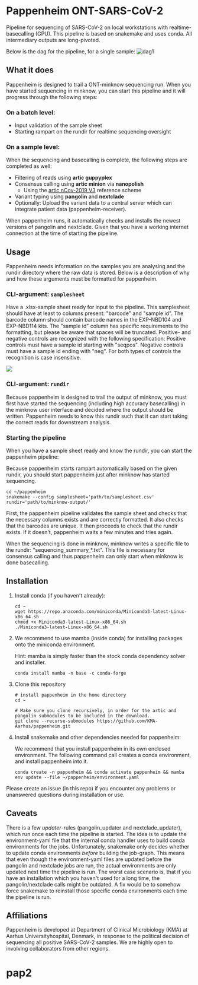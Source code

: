 # Pappenheim ONT-SARS-CoV-2

Pipeline for sequencing of SARS-CoV-2 on local workstations with realtime-basecalling (GPU). This pipeline is based on snakemake and uses conda. All intermediary outputs are long-pivoted.


Below is the dag for the pipeline, for a single sample:
![dag1](https://user-images.githubusercontent.com/5913696/123104432-3a387380-d437-11eb-9f78-2562b3a2f9a4.png)




## What it does

Pappenheim is designed to trail a ONT-minknow sequencing run. When you have started sequencing in minknow, you can start this pipeline and it will progress through the following steps:

### On a batch level:
* Input validation of the sample sheet
* Starting rampart on the rundir for realtime sequencing oversight

### On a sample level:

When the sequencing and basecalling is complete, the following steps are completed as well:

* Filtering of reads using **artic guppyplex**
* Consensus calling using **artic minion** via **nanopolish**
   * Using the [artic nCov-2019 V3](https://github.com/artic-network/artic-ncov2019) reference scheme
* Variant typing using **pangolin** and **nextclade**
* Optionally: Upload the variant data to a central server which can integrate patient data (pappenheim-receiver).


When pappenheim runs, it automatically checks and installs the newest versions of pangolin and nextclade. Given that you have a working internet connection at the time of starting the pipeline.





## Usage

Pappenheim needs information on the samples you are analysing and the rundir directory where the raw data is stored. Below is a description of why and how these arguments must be formatted for pappenheim.

### CLI-argument: `samplesheet`
Have a  .xlsx-sample sheet ready for input to the pipeline. This samplesheet should have at least to columns present: "barcode" and "sample id". The barcode column should contain barcode names in the EXP-NBD104 and EXP-NBD114 kits. The "sample id" column has specific requirements to the formatting, but please be aware that spaces will be truncated. Positive- and negative controls are recognized with the following specification: Positive controls must have a sample id starting with "seqpos". Negative controls must have a sample id ending with "neg". For both types of controls the recognition is case insensitive. 

![](https://github.com/KMA-Aarhus/pappenheim/blob/main/documentation/Screenshot%202021-04-16%20at%2010.03.01.png)

### CLI-argument: `rundir` 
Because pappenheim is designed to trail the output of minknow, you must first have started the sequencing (including high accuracy basecalling) in the minknow user interface and decided where the output should be written. Pappenheim needs to know this rundir such that it can start taking the correct reads for downstream analysis.

### Starting the pipeline

When you have a sample sheet ready and know the rundir, you can start the pappenheim pipeline:

Because pappenheim starts rampart automatically based on the given rundir, you should start pappenheim just after minknow has started sequencing.

```
cd ~/pappenheim
snakemake --config samplesheet='path/to/samplesheet.csv' rundir='path/to/minknow-output/'
```

First, the pappenheim pipeline validates the sample sheet and checks that the necessary columns exists and are correctly formatted. It also checks that the barcodes are unique. It then proceeds to check that the rundir exists. If it doesn't, pappenheim waits a few minutes and tries again.

When the sequencing is done in minknow, minknow writes a specific file to the rundir: "sequencing_summary_\*.txt". This file is necessary for consensus calling and thus pappenheim can only start when minknow is done basecalling.





## Installation 


1. Install conda (if you haven't already):

    ```
    cd ~
    wget https://repo.anaconda.com/miniconda/Miniconda3-latest-Linux-x86_64.sh
    chmod +x Miniconda3-latest-Linux-x86_64.sh
    ./Miniconda3-latest-Linux-x86_64.sh
    ```
    
2. We recommend to use mamba (inside conda) for installing packages onto the miniconda environment.
   
   Hint: mamba is simply faster than the stock conda dependency solver and installer.

   ```
   conda install mamba -n base -c conda-forge
   ```

3. Clone this repository
    ```
    # install pappenheim in the home directory
    cd ~
    
    # Make sure you clone recursively, in order for the artic and pangolin submodules to be included in the download.
    git clone --recurse-submodules https://github.com/KMA-Aarhus/pappenheim.git 
    ```
    
4. Install snakemake and other dependencies needed for pappenheim:

    We recommend that you install pappenheim in its own enclosed environment. The following command call creates a conda environment, and install pappenheim into it.

    ```    
    conda create -n pappenheim && conda activate pappenheim && mamba env update --file ~/pappenheim/environment.yaml 
    ```
    
Please create an issue (in this repo) if you encounter any problems or unanswered questions during installation or use.



## Caveats
There is a few _updater_-rules (pangolin_updater and nextclade_updater), which run once each time the pipeline is started. The idea is to update the environment-yaml file that the internal conda handler uses to build conda environments for the jobs. Unfortunately, snakemake only decides whether to update conda environments _before_ building the job-graph. This means that even though the environment-yaml files are updated before the pangolin and nextclade jobs are run, the actual environments are only updated next time the pipeline is run. 
The worst case scenario is, that if you have an installation which you haven't used for a long time, the pangolin/nextclade calls might be outdated. A fix would be to somehow force snakemake to reinstall those specific conda environments each time the pipeline is run.



## Affiliations

Pappenheim is developed at Department of Clinical Microbiology (KMA) at Aarhus Universityhospital, Denmark, in response to the political decision of sequencing all positive SARS-CoV-2 samples. We are highly open to involving collaborators from other regions.


# pap2
